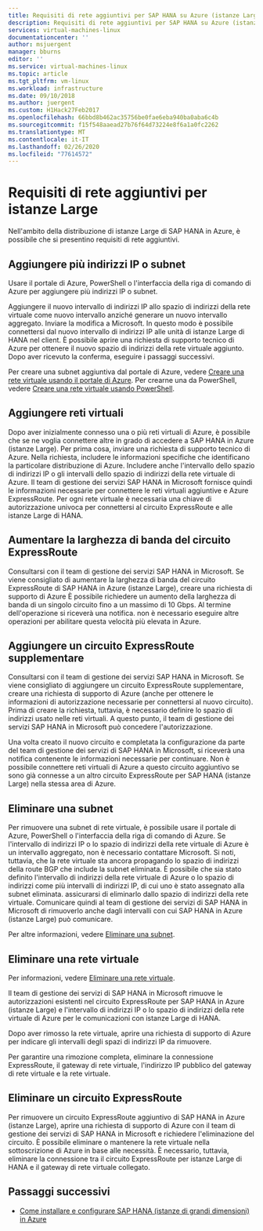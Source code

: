 ```yaml
---
title: Requisiti di rete aggiuntivi per SAP HANA su Azure (istanze Large) | Microsoft Docs
description: Requisiti di rete aggiuntivi per SAP HANA su Azure (istanze Large).
services: virtual-machines-linux
documentationcenter: ''
author: msjuergent
manager: bburns
editor: ''
ms.service: virtual-machines-linux
ms.topic: article
ms.tgt_pltfrm: vm-linux
ms.workload: infrastructure
ms.date: 09/10/2018
ms.author: juergent
ms.custom: H1Hack27Feb2017
ms.openlocfilehash: 66bbd8b462ac35756be0fae6eba940ba0aba6c4b
ms.sourcegitcommit: f15f548aaead27b76f64d73224e8f6a1a0fc2262
ms.translationtype: MT
ms.contentlocale: it-IT
ms.lasthandoff: 02/26/2020
ms.locfileid: "77614572"
---
```

# <a name="additional-network-requirements-for-large-instances"></a>Requisiti di rete aggiuntivi per istanze Large

Nell'ambito della distribuzione di istanze Large di SAP HANA in Azure, è possibile che si presentino requisiti di rete aggiuntivi.

## <a name="add-more-ip-addresses-or-subnets"></a>Aggiungere più indirizzi IP o subnet

Usare il portale di Azure, PowerShell o l'interfaccia della riga di comando di Azure per aggiungere più indirizzi IP o subnet.

Aggiungere il nuovo intervallo di indirizzi IP allo spazio di indirizzi della rete virtuale come nuovo intervallo anziché generare un nuovo intervallo aggregato. Inviare la modifica a Microsoft. In questo modo è possibile connettersi dal nuovo intervallo di indirizzi IP alle unità di istanze Large di HANA nel client. È possibile aprire una richiesta di supporto tecnico di Azure per ottenere il nuovo spazio di indirizzi della rete virtuale aggiunto. Dopo aver ricevuto la conferma, eseguire i passaggi successivi.

Per creare una subnet aggiuntiva dal portale di Azure, vedere [Creare una rete virtuale usando il portale di Azure](../../../virtual-network/manage-virtual-network.md?toc=%2fazure%2fvirtual-machines%2flinux%2ftoc.json#create-a-virtual-network). Per crearne una da PowerShell, vedere [Creare una rete virtuale usando PowerShell](../../../virtual-network/manage-virtual-network.md?toc=%2fazure%2fvirtual-machines%2flinux%2ftoc.json#create-a-virtual-network).

## <a name="add-virtual-networks"></a>Aggiungere reti virtuali

Dopo aver inizialmente connesso una o più reti virtuali di Azure, è possibile che se ne voglia connettere altre in grado di accedere a SAP HANA in Azure (istanze Large). Per prima cosa, inviare una richiesta di supporto tecnico di Azure. Nella richiesta, includere le informazioni specifiche che identificano la particolare distribuzione di Azure. Includere anche l'intervallo dello spazio di indirizzi IP o gli intervalli dello spazio di indirizzi della rete virtuale di Azure. Il team di gestione dei servizi SAP HANA in Microsoft fornisce quindi le informazioni necessarie per connettere le reti virtuali aggiuntive e Azure ExpressRoute. Per ogni rete virtuale è necessaria una chiave di autorizzazione univoca per connettersi al circuito ExpressRoute e alle istanze Large di HANA.

## <a name="increase-expressroute-circuit-bandwidth"></a>Aumentare la larghezza di banda del circuito ExpressRoute

Consultarsi con il team di gestione dei servizi SAP HANA in Microsoft. Se viene consigliato di aumentare la larghezza di banda del circuito ExpressRoute di SAP HANA in Azure (istanze Large), creare una richiesta di supporto di Azure È possibile richiedere un aumento della larghezza di banda di un singolo circuito fino a un massimo di 10 Gbps. Al termine dell'operazione si riceverà una notifica. non è necessario eseguire altre operazioni per abilitare questa velocità più elevata in Azure.

## <a name="add-an-additional-expressroute-circuit"></a>Aggiungere un circuito ExpressRoute supplementare

Consultarsi con il team di gestione dei servizi SAP HANA in Microsoft. Se viene consigliato di aggiungere un circuito ExpressRoute supplementare, creare una richiesta di supporto di Azure (anche per ottenere le informazioni di autorizzazione necessarie per connettersi al nuovo circuito). Prima di creare la richiesta, tuttavia, è necessario definire lo spazio di indirizzi usato nelle reti virtuali. A questo punto, il team di gestione dei servizi SAP HANA in Microsoft può concedere l'autorizzazione.

Una volta creato il nuovo circuito e completata la configurazione da parte del team di gestione dei servizi di SAP HANA in Microsoft, si riceverà una notifica contenente le informazioni necessarie per continuare. Non è possibile connettere reti virtuali di Azure a questo circuito aggiuntivo se sono già connesse a un altro circuito ExpressRoute per SAP HANA (istanze Large) nella stessa area di Azure.

## <a name="delete-a-subnet"></a>Eliminare una subnet

Per rimuovere una subnet di rete virtuale, è possibile usare il portale di Azure, PowerShell o l'interfaccia della riga di comando di Azure. Se l'intervallo di indirizzi IP o lo spazio di indirizzi della rete virtuale di Azure è un intervallo aggregato, non è necessario contattare Microsoft. Si noti, tuttavia, che la rete virtuale sta ancora propagando lo spazio di indirizzi della route BGP che include la subnet eliminata. È possibile che sia stato definito l'intervallo di indirizzi della rete virtuale di Azure o lo spazio di indirizzi come più intervalli di indirizzi IP, di cui uno è stato assegnato alla subnet eliminata. assicurarsi di eliminarlo dallo spazio di indirizzi della rete virtuale. Comunicare quindi al team di gestione dei servizi di SAP HANA in Microsoft di rimuoverlo anche dagli intervalli con cui SAP HANA in Azure (istanze Large) può comunicare.

Per altre informazioni, vedere [Eliminare una subnet](../../../virtual-network/virtual-network-manage-subnet.md?toc=%2fazure%2fvirtual-machines%2flinux%2ftoc.json#delete-a-subnet).

## <a name="delete-a-virtual-network"></a>Eliminare una rete virtuale

Per informazioni, vedere [Eliminare una rete virtuale](../../../virtual-network/manage-virtual-network.md?toc=%2fazure%2fvirtual-machines%2flinux%2ftoc.json#delete-a-virtual-network).

Il team di gestione dei servizi di SAP HANA in Microsoft rimuove le autorizzazioni esistenti nel circuito ExpressRoute per SAP HANA in Azure (istanze Large) e l'intervallo di indirizzi IP o lo spazio di indirizzi della rete virtuale di Azure per le comunicazioni con istanze Large di HANA.

Dopo aver rimosso la rete virtuale, aprire una richiesta di supporto di Azure per indicare gli intervalli degli spazi di indirizzi IP da rimuovere.

Per garantire una rimozione completa, eliminare la connessione ExpressRoute, il gateway di rete virtuale, l'indirizzo IP pubblico del gateway di rete virtuale e la rete virtuale.

## <a name="delete-an-expressroute-circuit"></a>Eliminare un circuito ExpressRoute

Per rimuovere un circuito ExpressRoute aggiuntivo di SAP HANA in Azure (istanze Large), aprire una richiesta di supporto di Azure con il team di gestione dei servizi di SAP HANA in Microsoft e richiedere l'eliminazione del circuito. È possibile eliminare o mantenere la rete virtuale nella sottoscrizione di Azure in base alle necessità. È necessario, tuttavia, eliminare la connessione tra il circuito ExpressRoute per istanze Large di HANA e il gateway di rete virtuale collegato.

## <a name="next-steps"></a>Passaggi successivi

- [Come installare e configurare SAP HANA (istanze di grandi dimensioni) in Azure](hana-installation.md)
